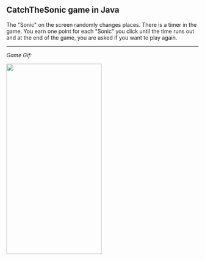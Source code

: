 ## CatchTheSonic game in Java

The "Sonic" on the screen randomly changes places. There is a timer in the game. You earn one point for each "Sonic" you click until the time runs out and at the end of the game, you are asked if you want to play again.

---

*Game Gif:*

<img src="gamePlayRecord.gif" width="250" height="500">
